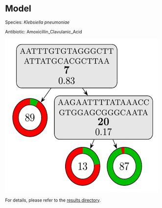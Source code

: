 
# Model

Species: *Klebsiella pneumoniae*

Antibiotic: Amoxicillin_Clavulanic_Acid

<img src="./model.png" width=500 height=500 />

For details, please refer to the [results directory](../../../../../results/cart_b/klebsiella%20pneumoniae/amoxicillin_clavulanic_acid/repeat_3/).

